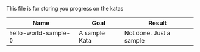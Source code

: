This file is for storing you progress on the katas


| Name                 | Goal          | Result                   |
| -------------------- |-------------- | ------------------------ |
| hello-world-sample-0 | A sample Kata | Not done. Just a sample  |
